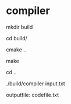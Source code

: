 # compiler

mkdir build

cd build/

cmake ..

make

cd ..

./build/compiler input.txt


outputfile: codefile.txt 
